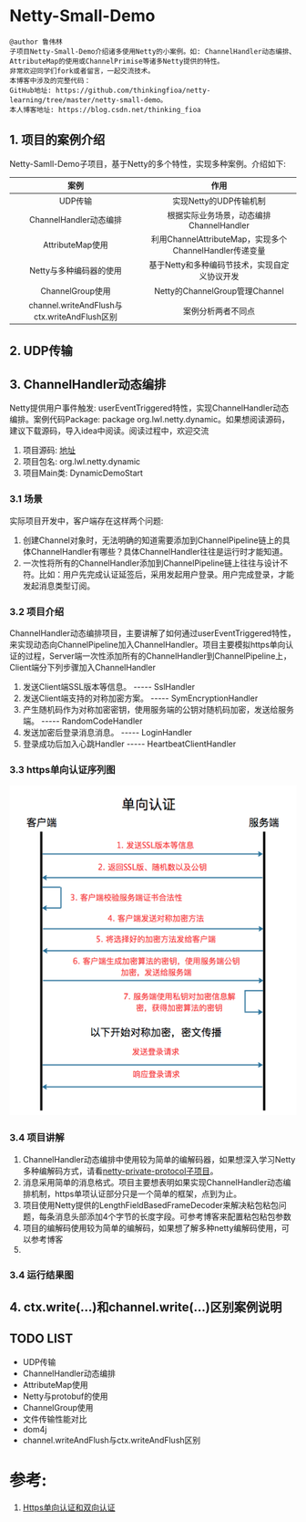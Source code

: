 # Netty-Small-Demo
```
@author 鲁伟林
子项目Netty-Small-Demo介绍诸多使用Netty的小案例。如: ChannelHandler动态编排、AttributeMap的使用或ChannelPrimise等诸多Netty提供的特性。
非常欢迎同学们fork或者留言，一起交流技术。
本博客中涉及的完整代码：
GitHub地址: https://github.com/thinkingfioa/netty-learning/tree/master/netty-small-demo。
本人博客地址: https://blog.csdn.net/thinking_fioa
```

## 1. 项目的案例介绍
Netty-Samll-Demo子项目，基于Netty的多个特性，实现多种案例。介绍如下:

|案例|作用|
|:---:|:---:|
|UDP传输|实现Netty的UDP传输机制|
|ChannelHandler动态编排|根据实际业务场景，动态编排ChannelHandler|
|AttributeMap使用|利用ChannelAttributeMap，实现多个ChannelHandler传递变量|
|Netty与多种编码器的使用|基于Netty和多种编码节技术，实现自定义协议开发|
|ChannelGroup使用|Netty的ChannelGroup管理Channel|
|channel.writeAndFlush与ctx.writeAndFlush区别|案例分析两者不同点|

## 2. UDP传输

## 3. ChannelHandler动态编排
Netty提供用户事件触发: userEventTriggered特性，实现ChannelHandler动态编排。案例代码Package: package org.lwl.netty.dynamic。如果想阅读源码，建议下载源码，导入idea中阅读。阅读过程中，欢迎交流

1. 项目源码: [地址](https://github.com/thinkingfioa/netty-learning/tree/master/netty-small-demo/src/main/java/org/lwl/netty/dynamic)
2. 项目包名: org.lwl.netty.dynamic
3. 项目Main类: DynamicDemoStart

### 3.1 场景
实际项目开发中，客户端存在这样两个问题:

1. 创建Channel对象时，无法明确的知道需要添加到ChannelPipeline链上的具体ChannelHandler有哪些？具体ChannelHandler往往是运行时才能知道。
2. 一次性将所有的ChannelHandler添加到ChannelPipeline链上往往与设计不符。比如：用户先完成认证延签后，采用发起用户登录。用户完成登录，才能发起消息类型订阅。

### 3.2 项目介绍
ChannelHandler动态编排项目，主要讲解了如何通过userEventTriggered特性，来实现动态向ChannelPipeline加入ChannelHandler。项目主要模拟https单向认证的过程，Server端一次性添加所有的ChannelHandler到ChannelPipeline上，Client端分下列步骤加入ChannelHandler

1. 发送Client端SSL版本等信息。  ----- SslHandler
2. 发送Client端支持的对称加密方案。  ----- SymEncryptionHandler
3. 产生随机码作为对称加密密钥，使用服务端的公钥对随机码加密，发送给服务端。 ----- RandomCodeHandler
4. 发送加密后登录消息消息。 ----- LoginHandler
5. 登录成功后加入心跳Handler ----- HeartbeatClientHandler

### 3.3 https单向认证序列图
![](./docs/pics/dynamic-ssl.png)

### 3.4 项目讲解
1. ChannelHandler动态编排中使用较为简单的编解码器，如果想深入学习Netty多种编解码方式，请看[netty-private-protocol子项目](https://github.com/thinkingfioa/netty-learning/tree/master/netty-private-protocol)。
2. 消息采用简单的消息格式。项目主要想表明如果实现ChannelHandler动态编排机制，https单项认证部分只是一个简单的框架，点到为止。
3. 项目使用Netty提供的LengthFieldBasedFrameDecoder来解决粘包粘包问题，每条消息头部添加4个字节的长度字段。可参考博客[]()来配置粘包粘包参数
4. 项目的编解码使用较为简单的编解码，如果想了解多种netty编解码使用，可以参考博客[]()
5. 

### 3.4 运行结果图

## 4. ctx.write(...)和channel.write(...)区别案例说明

## TODO LIST

-  UDP传输
-  ChannelHandler动态编排
-  AttributeMap使用
-  Netty与protobuf的使用
-  ChannelGroup使用
-  文件传输性能对比
-  dom4j
-  channel.writeAndFlush与ctx.writeAndFlush区别

# 参考:
1. [Https单向认证和双向认证](https://blog.csdn.net/duanbokan/article/details/50847612)